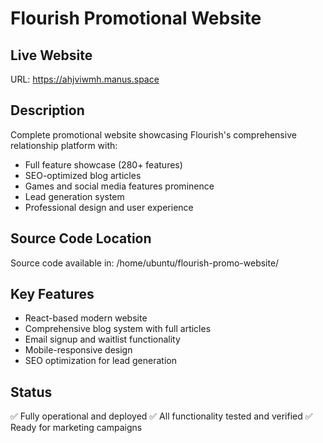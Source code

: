 # Flourish Promotional Website

## Live Website
URL: https://ahjviwmh.manus.space

## Description
Complete promotional website showcasing Flourish's comprehensive relationship platform with:
- Full feature showcase (280+ features)
- SEO-optimized blog articles
- Games and social media features prominence
- Lead generation system
- Professional design and user experience

## Source Code Location
Source code available in: /home/ubuntu/flourish-promo-website/

## Key Features
- React-based modern website
- Comprehensive blog system with full articles
- Email signup and waitlist functionality
- Mobile-responsive design
- SEO optimization for lead generation

## Status
✅ Fully operational and deployed
✅ All functionality tested and verified
✅ Ready for marketing campaigns
